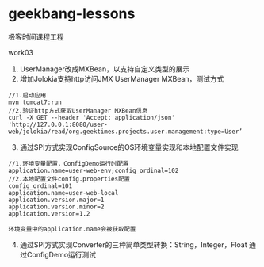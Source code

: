 # geekbang-lessons
极客时间课程工程

work03

1. UserManager改成MXBean，以支持自定义类型的展示
2. 增加Jolokia支持http访问JMX UserManager MXBean，测试方式
```
//1.启动应用
mvn tomcat7:run
//2.验证http方式获取UserManager MXBean信息
curl -X GET --header 'Accept: application/json' 'http://127.0.0.1:8080/user-web/jolokia/read/org.geektimes.projects.user.management:type=User’
```
3. 通过SPI方式实现ConfigSource的OS环境变量实现和本地配置文件实现
```
//1.环境变量配置，ConfigDemo运行时配置
application.name=user-web-env;config_ordinal=102
//2.本地配置文件config.properties配置
config_ordinal=101
application.name=user-web-local
application.version.major=1
application.version.minor=2
application.version=1.2

环境变量中的application.name会被获取配置
```
4. 通过SPI方式实现Converter的三种简单类型转换：String，Integer，Float
通过ConfigDemo运行测试
